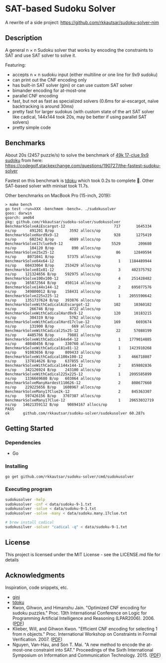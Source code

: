 # SAT-based Sudoku Solver

A rewrite of a side project: https://github.com/rkkautsar/sudoku-solver-nim

## Description

A general n &times; n Sudoku solver that works by encoding the constraints to SAT and use SAT solver to solve it.

Featuring:

- accepts n &times; n sudoku input (either multiline or one line for 9x9 sudoku)
- can print out the CNF encoding only
- has built-in SAT solver (gini) or can use custom SAT solver
- bimander encoding for at-most-one
- parallel CNF encoding
- fast, but not as fast as specialized solvers (0.6ms for ai-escargot, naïve backtracking is around 30ms)
- pretty fast for larger sudokus (with custom state of the art SAT solver like cadical, 144x144 took 20s, may be better if using parallel SAT solvers)
- pretty simple code

## Benchmarks

About 20s (2457 puzzle/s) to solve the benchmark of [49k 17-clue 9x9 sudoku](data/sudoku.many.17clue.txt) from here: https://codegolf.stackexchange.com/questions/190727/the-fastest-sudoku-solver

Fastest on this benchmark is [tdoku](https://www.github.com/t-dillon/tdoku) which took 0.2s to complete :rocket:. Other SAT-based solver with minisat took 11.7s.

Other benchmarks on MacBook Pro (15-inch, 2019):

```
> make bench
go test -run=XXX -benchmem -bench=. ./sudokusolver
goos: darwin
goarch: amd64
pkg: github.com/rkkautsar/sudoku-solver/sudokusolver
BenchmarkSolveAiEscargot-12               	     717	   1645334 ns/op	  491201 B/op	    3592 allocs/op
BenchmarkSolveHard9x9-12                  	     928	   1275419 ns/op	  602342 B/op	    4089 allocs/op
BenchmarkSolve17clue9x9-12                	    5529	    209680 ns/op	  184120 B/op	     890 allocs/op
BenchmarkSolve25x25-12                    	      86	  12849594 ns/op	 8071041 B/op	   57375 allocs/op
BenchmarkSolve64x64-12                    	       1	1184489944 ns/op	60433064 B/op	  253429 allocs/op
BenchmarkSolve81x81-12                    	       3	 402375792 ns/op	121324656 B/op	  592975 allocs/op
BenchmarkSolve100x100-12                  	       4	 251428482 ns/op	165872564 B/op	  450114 allocs/op
BenchmarkSolve144x144-12                  	       2	 695077576 ns/op	349800012 B/op	  158431 allocs/op
BenchmarkSolve225x225-12                  	       1	2055590642 ns/op	1351737624 B/op	  393876 allocs/op
BenchmarkSolveWithCadicalAiEscargot-12    	     102	  10360182 ns/op	  266746 B/op	    4722 allocs/op
BenchmarkSolveWithCadicalHard9x9-12       	     120	  10183215 ns/op	  304319 B/op	    5762 allocs/op
BenchmarkSolveWithCadicalHard17clue-12    	     169	   6693674 ns/op	  131900 B/op	     669 allocs/op
BenchmarkSolveWithCadical25x25-12         	      22	  57088199 ns/op	 4485766 B/op	   79881 allocs/op
BenchmarkSolveWithCadical64x64-12         	       1	1779014885 ns/op	40840456 B/op	  330760 allocs/op
BenchmarkSolveWithCadical81x81-12         	       1	1423910268 ns/op	91083656 B/op	  809433 allocs/op
BenchmarkSolveWithCadical100x100-12       	       3	 466718087 ns/op	137814626 B/op	  637855 allocs/op
BenchmarkSolveWithCadical144x144-12       	       2	 859802836 ns/op	342126924 B/op	  243100 allocs/op
BenchmarkSolveWithCadical225x225-12       	       1	2095585899 ns/op	1336669680 B/op	  603064 allocs/op
BenchmarkSolveManyHardest110626-12        	       2	 808677660 ns/op	229225656 B/op	 1608967 allocs/op
BenchmarkSolveMany17Clue2k-12             	       2	 845363307 ns/op	597426156 B/op	 3707387 allocs/op
BenchmarkSolveMany17Clue-12               	       1	20653032719 ns/op	14621359112 B/op	90894167 allocs/op
PASS
ok  	github.com/rkkautsar/sudoku-solver/sudokusolver	60.287s
```

## Getting Started

### Dependencies

- Go

### Installing

```sh
go get github.com/rkkautsar/sudoku-solver/cmd/sudokusolver
```

### Executing program

```sh
sudokusolver -help
sudokusolver -cnf < data/sudoku-9-1.txt
sudokusolver -solve < data/sudoku-9-1.txt
sudokusolver -solve -many < data/sudoku.many.17clue.txt

# brew install cadical
sudokusilver -solver "cadical -q" < data/sudoku-9-1.txt
```

## License

This project is licensed under the MIT License - see the LICENSE.md file for details

## Acknowledgments

Inspiration, code snippets, etc.

- [gini](https://github.com/irifrance/gini)
- [tdoku](https://github.com/t-dillon/tdoku)
- Kwon, Gihwon, and Himanshu Jain. "Optimized CNF encoding for sudoku puzzles." Proc. 13th International Conference on Logic for Programming Artificial Intelligence and Reasoning (LPAR2006). 2006. ([PDF](http://www.cs.cmu.edu/~hjain/papers/sudoku-as-SAT.pdf))
- Klieber, Will, and Gihwon Kwon. "Efficient CNF encoding for selecting 1 from n objects." Proc. International Workshop on Constraints in Formal Verification. 2007. ([PDF](https://www.cs.cmu.edu/~wklieber/papers/2007_efficient-cnf-encoding-for-selecting-1.pdf))
- Nguyen, Van-Hau, and Son T. Mai. "A new method to encode the at-most-one constraint into SAT." Proceedings of the Sixth International Symposium on Information and Communication Technology. 2015. ([PDF](https://www.researchgate.net/profile/Van-Hau-Nguyen/publication/301455290_A_New_Method_to_Encode_the_At-Most-One_Constraint_into_SAT/links/5d2bfbaba6fdcc2462e0e269/A-New-Method-to-Encode-the-At-Most-One-Constraint-into-SAT.pdf))
